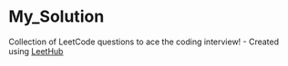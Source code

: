 # My_Solution
Collection of LeetCode questions to ace the coding interview! - Created using [LeetHub](https://github.com/QasimWani/LeetHub)
